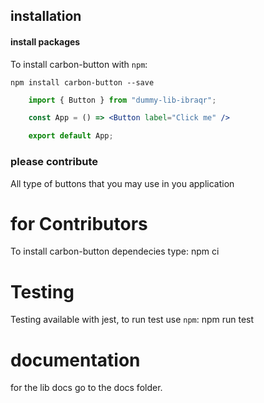 ## installation

#### install packages

To install carbon-button with `npm`:

    npm install carbon-button --save

```jsx 
    import { Button } from "dummy-lib-ibraqr";

    const App = () => <Button label="Click me" />

    export default App;
```


### please contribute

All type of buttons that you may use in you application


# for Contributors 
To install carbon-button dependecies type: 
    npm ci


# Testing
Testing available with jest, to run test use `npm`:
    npm run test


# documentation

for the lib docs go to the docs folder.